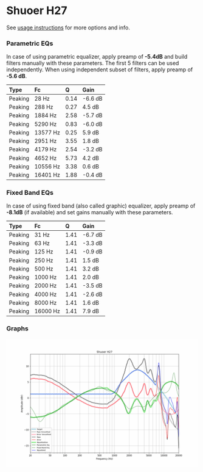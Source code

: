 # Shuoer H27
See [usage instructions](https://github.com/jaakkopasanen/AutoEq#usage) for more options and info.

### Parametric EQs
In case of using parametric equalizer, apply preamp of **-5.4dB** and build filters manually
with these parameters. The first 5 filters can be used independently.
When using independent subset of filters, apply preamp of **-5.6 dB**.

| Type    | Fc       |    Q | Gain    |
|:--------|:---------|:-----|:--------|
| Peaking | 28 Hz    | 0.14 | -6.6 dB |
| Peaking | 288 Hz   | 0.27 | 4.5 dB  |
| Peaking | 1884 Hz  | 2.58 | -5.7 dB |
| Peaking | 5290 Hz  | 0.83 | -6.0 dB |
| Peaking | 13577 Hz | 0.25 | 5.9 dB  |
| Peaking | 2951 Hz  | 3.55 | 1.8 dB  |
| Peaking | 4179 Hz  | 2.54 | -3.2 dB |
| Peaking | 4652 Hz  | 5.73 | 4.2 dB  |
| Peaking | 10556 Hz | 3.38 | 0.6 dB  |
| Peaking | 16401 Hz | 1.88 | -0.4 dB |

### Fixed Band EQs
In case of using fixed band (also called graphic) equalizer, apply preamp of **-8.1dB**
(if available) and set gains manually with these parameters.

| Type    | Fc       |    Q | Gain    |
|:--------|:---------|:-----|:--------|
| Peaking | 31 Hz    | 1.41 | -6.7 dB |
| Peaking | 63 Hz    | 1.41 | -3.3 dB |
| Peaking | 125 Hz   | 1.41 | -0.9 dB |
| Peaking | 250 Hz   | 1.41 | 1.5 dB  |
| Peaking | 500 Hz   | 1.41 | 3.2 dB  |
| Peaking | 1000 Hz  | 1.41 | 2.0 dB  |
| Peaking | 2000 Hz  | 1.41 | -3.5 dB |
| Peaking | 4000 Hz  | 1.41 | -2.6 dB |
| Peaking | 8000 Hz  | 1.41 | 1.6 dB  |
| Peaking | 16000 Hz | 1.41 | 7.9 dB  |

### Graphs
![](./Shuoer%20H27.png)